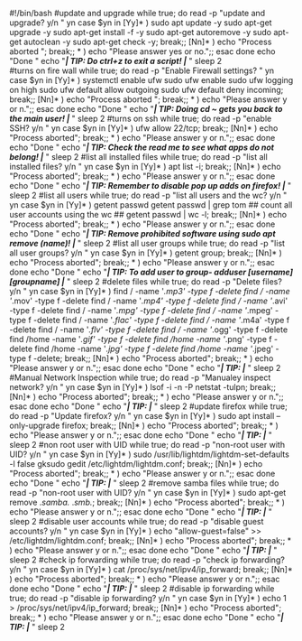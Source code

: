 #!/bin/bash
#update and upgrade
while true; do
    read -p "update and upgrade? y/n " yn
    case $yn in
        [Yy]* ) sudo apt update -y
                sudo apt-get upgrade -y
	            sudo apt-get install -f -y
	            sudo apt-get autoremove -y
	            sudo apt-get autoclean -y
	            sudo apt-get check -y; break;;
        [Nn]* ) echo "Process aborted "; break;;
        * ) echo "Please answer yes or no.";;
    esac
done
echo "Done "
         echo "***| TIP: Do ctrl+z to exit a script! |*** "
         sleep 2      
#turns on fire wall
while true; do
    read -p "Enable Firewall settings? " yn
    case $yn in
        [Yy]* ) systemctl enable ufw
                sudo ufw enable
                sudo ufw logging on high
                sudo ufw default allow outgoing
                sudo ufw default deny incoming; break;;
        [Nn]* ) echo "Process aborted "; break;;
        * ) echo "Please answer y or n.";;
    esac
done
echo "Done "
        echo "***| TIP: Doing cd ~ gets you back to the main user! |*** "
        sleep 2
#turns on ssh
while true; do
    read -p "enable SSH? y/n " yn
    case $yn in
        [Yy]* ) ufw allow 22/tcp; break;;
        [Nn]* ) echo "Process aborted"; break;;
        * ) echo "Please answer y or n.";;
    esac
done
echo "Done "
        echo "***| TIP: Check the read me to see what apps do not belong! |*** "
        sleep 2
#list all installed files
while true; do
    read -p "list all installed files? y/n " yn
    case $yn in
        [Yy]* ) apt list -i; break;;
        [Nn]* ) echo "Process aborted"; break;;
        * ) echo "Please answer y or n.";;
    esac
done
echo "Done "
        echo "***| TIP: Remember to disable pop up adds on firefox! |*** "
        sleep 2
#list all users
while true; do
    read -p "list all users and the wc? y/n " yn
    case $yn in
        [Yy]* ) getent passwd
                getent passwd | grep tom
                ## count all user accounts using the wc ##
                getent passwd | wc -l; break;;
        [Nn]* ) echo "Process aborted"; break;;
        * ) echo "Please answer y or n.";;
    esac
done
echo "Done "
        echo "***| TIP: Remove prohibited software using sudo apt remove (name)! |*** "
        sleep 2
#list all user groups
while true; do
    read -p "list all user groups?  y/n " yn
    case $yn in
        [Yy]* ) getent group; break;;
        [Nn]* ) echo "Process aborted"; break;;
        * ) echo "Please answer y or n.";;
    esac
done
echo "Done "
        echo "***| TIP: To add user to group- adduser [username] [groupname] |*** "
        sleep 2
#delete files
while true; do
    read -p "Delete files? y/n " yn
    case $yn in
        [Yy]* ) find / -name '*.mp3' -type f -delete
                find / -name '*.mov' -type f -delete
                find / -name '*.mp4' -type f -delete
                find / -name '*.avi' -type f -delete
                find / -name '*.mpg' -type f -delete
                find / -name '*.mpeg' -type f -delete
                find / -name '*.flac' -type f -delete
                find / -name '*.m4a' -type f -delete
                find / -name '*.flv' -type f -delete
                find / -name '*.ogg' -type f -delete
                find /home -name '*.gif' -type f -delete
                find /home -name '*.png' -type f -delete
                find /home -name '*.jpg' -type f -delete
                find /home -name '*.jpeg' -type f -delete; break;;
        [Nn]* ) echo "Process aborted"; break;;
        * ) echo "Please answer y or n.";;
    esac
done
echo "Done "
        echo "***| TIP: |*** "
        sleep 2
#Manual Network Inspection
while true; do
    read -p "Manualey inspect network? y/n " yn
    case $yn in
        [Yy]* ) lsof -i -n -P
	            netstat -tulpn; break;;
        [Nn]* ) echo "Process aborted"; break;;
        * ) echo "Please answer y or n.";;
    esac
done
echo "Done "
        echo "***| TIP: |*** "
        sleep 2
#update firefox
while true; do
    read -p "Update firefox? y/n " yn
    case $yn in
        [Yy]* ) sudo apt install –only-upgrade firefox; break;;
        [Nn]* ) echo "Process aborted"; break;;
        * ) echo "Please answer y or n.";;
    esac
done
echo "Done "
        echo "***| TIP: |*** "
        sleep 2
#non root user with UID
while true; do
    read -p "non-root user with UID? y/n " yn
    case $yn in
        [Yy]* ) sudo /usr/lib/lightdm/lightdm-set-defaults -l false
                gksudo gedit /etc/lightdm/lightdm.conf; break;;
        [Nn]* ) echo "Process aborted"; break;;
        * ) echo "Please answer y or n.";;
    esac
done
echo "Done "
        echo "***| TIP: |*** "
        sleep 2
#remove samba files
while true; do
    read -p "non-root user with UID? y/n " yn
    case $yn in
        [Yy]* ) sudo apt-get remove .*samba.* .*smb.*; break;;
        [Nn]* ) echo "Process aborted"; break;;
        * ) echo "Please answer y or n.";;
    esac
done
echo "Done "
        echo "***| TIP: |*** "
        sleep 2
#disable user accounts 
while true; do
    read -p "disable guest accounts? y/n " yn
    case $yn in
        [Yy]* ) echo "allow-guest=false" >> /etc/lightdm/lightdm.conf; break;;
        [Nn]* ) echo "Process aborted"; break;;
        * ) echo "Please answer y or n.";;
    esac
done
echo "Done "
        echo "***| TIP: |*** "
        sleep 2
#check ip forwarding
while true; do
    read -p "check ip forwarding? y/n " yn
    case $yn in
        [Yy]* ) cat /proc/sys/net/ipv4/ip_forward; break;;
        [Nn]* ) echo "Process aborted"; break;;
        * ) echo "Please answer y or n.";;
    esac
done
echo "Done "
        echo "***| TIP: |*** "
        sleep 2
#disable ip forwarding
while true; do
    read -p "disable ip forwarding? y/n " yn
    case $yn in
        [Yy]* ) echo 1 > /proc/sys/net/ipv4/ip_forward; break;;
        [Nn]* ) echo "Process aborted"; break;;
        * ) echo "Please answer y or n.";;
    esac
done
echo "Done "
        echo "***| TIP: |*** "
        sleep 2
